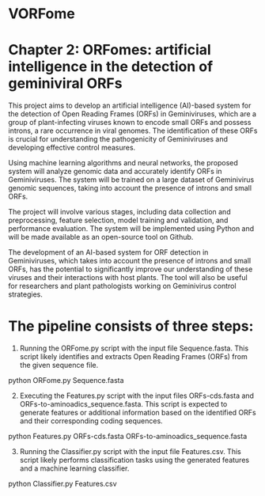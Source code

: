# VORFome
# Chapter 2: ORFomes: artificial intelligence in the detection of geminiviral ORFs 
This project aims to develop an artificial intelligence (AI)-based system for the detection of Open Reading Frames (ORFs) in Geminiviruses, which are a group of plant-infecting viruses known to encode small ORFs and possess introns, a rare occurrence in viral genomes. The identification of these ORFs is crucial for understanding the pathogenicity of Geminiviruses and developing effective control measures.

Using machine learning algorithms and neural networks, the proposed system will analyze genomic data and accurately identify ORFs in Geminiviruses. The system will be trained on a large dataset of Geminivirus genomic sequences, taking into account the presence of introns and small ORFs.

The project will involve various stages, including data collection and preprocessing, feature selection, model training and validation, and performance evaluation. The system will be implemented using Python and will be made available as an open-source tool on Github.

The development of an AI-based system for ORF detection in Geminiviruses, which takes into account the presence of introns and small ORFs, has the potential to significantly improve our understanding of these viruses and their interactions with host plants. The tool will also be useful for researchers and plant pathologists working on Geminivirus control strategies.

# The pipeline consists of three steps:

1) Running the ORFome.py script with the input file Sequence.fasta. This script likely identifies and extracts Open Reading Frames (ORFs) from the given sequence file.

python ORFome.py Sequence.fasta

2) Executing the Features.py script with the input files ORFs-cds.fasta and ORFs-to-aminoadics_sequence.fasta. This script is expected to generate features or additional information based on the identified ORFs and their corresponding coding sequences.

python Features.py ORFs-cds.fasta ORFs-to-aminoadics_sequence.fasta

3) Running the Classifier.py script with the input file Features.csv. This script likely performs classification tasks using the generated features and a machine learning classifier.

python Classifier.py Features.csv


